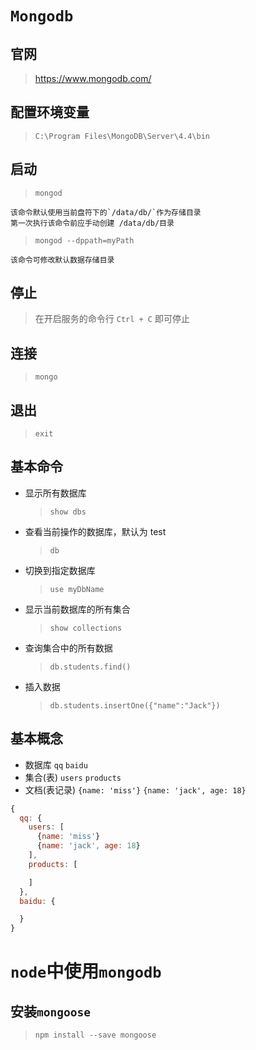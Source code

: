 # `Mongodb`

## 官网

> <https://www.mongodb.com/>

## 配置环境变量

> `C:\Program Files\MongoDB\Server\4.4\bin`

## 启动

> `mongod`

```
该命令默认使用当前盘符下的`/data/db/`作为存储目录
第一次执行该命令前应手动创建 /data/db/目录
```

> `mongod --dppath=myPath`

```
该命令可修改默认数据存储目录
```

## 停止

> 在开启服务的命令行 `Ctrl + C` 即可停止

## 连接

> `mongo`

## 退出

> `exit`

## 基本命令

- 显示所有数据库
  > `show dbs`
- 查看当前操作的数据库，默认为 test
  > `db`
- 切换到指定数据库
  > `use myDbName`
- 显示当前数据库的所有集合
  > `show collections`
- 查询集合中的所有数据
  > `db.students.find()`
- 插入数据
  > `db.students.insertOne({"name":"Jack"})`

## 基本概念

- 数据库 `qq` `baidu`
- 集合(表) `users` `products`
- 文档(表记录) `{name: 'miss'}` `{name: 'jack', age: 18}`

```javascript
{
  qq: {
    users: [
      {name: 'miss'}
      {name: 'jack', age: 18}
    ],
    products: [

    ]
  },
  baidu: {

  }
}
```

# `node`中使用`mongodb`

## 安装`mongoose`

> `npm install --save mongoose`
